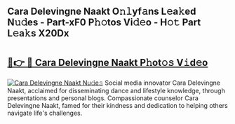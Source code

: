 ## Cara Delevingne Naakt O𝚗𝚕yf𝚊ns L𝚎a𝚔ed N𝚞𝚍es - Part-xF0 P𝚑𝚘tos Vi𝚍𝚎o - H𝚘𝚝 Part L𝚎a𝚔s X20Dx

# <h2><a href="http://kf0fweg.oniu.top/?m=Cara+Delevingne+Naakt">🔗👉 🔴 Cara Delevingne Naakt P𝚑ot𝚘𝚜 V𝚒d𝚎o</a></h2>

[![Cara Delevingne Naakt Nu𝚍e𝚜](https://i.imgur.com/0qMVB7G.gif)](http://kf0fweg.oniu.top/?m=Cara+Delevingne+Naakt)
Social media innovator Cara Delevingne Naakt, acclaimed for disseminating dance and lifestyle knowledge, through presentations and personal blogs. Compassionate counselor Cara Delevingne Naakt, famed for their kindness and dedication to helping others navigate life's challenges.  
